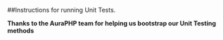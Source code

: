 ##Instructions for running Unit Tests.



**Thanks to the AuraPHP team for helping us bootstrap our Unit Testing methods**